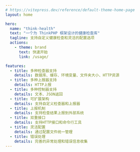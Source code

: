 ```yaml
---
# https://vitepress.dev/reference/default-theme-home-page
layout: home

hero:
  name: "think-health"
  text: "一个为 ThinkPHP 框架设计的健康检查库"
  tagline: 支持自定义健康检查和灵活的配置选项
  actions:
    - theme: brand
      text: 快速开始
      link: /usage/

features:
  - title: 多种检查器支持
    details: 数据库、缓存、环境变量、文件夹大小、HTTP资源
  - title: 多种上报器支持
    details: HTTP上报
  - title: 多种控制器支持
    details: 文本、JSON返回
  - title: 可扩展架构
    details: 支持自定义检查器和上报器
  - title: 上报机制
    details: 支持检查结果上报到外部系统
  - title: 双重接口
    details: 支持HTTP接口和命令行工具
  - title: 灵活配置
    details: 通过配置文件统一管理
  - title: 错误处理
    details: 完善的异常处理和错误信息收集
---
```


